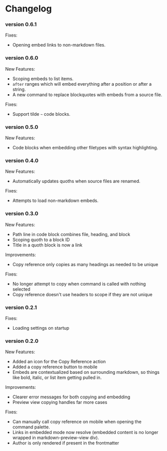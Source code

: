 # Changelog

### version 0.6.1

Fixes:

- Opening embed links to non-markdown files.

### version 0.6.0

New Features:

- Scoping embeds to list items.
- `after` ranges which will embed everything after a
  position or after a string.
- A new command to replace blockquotes with embeds
  from a source file.

Fixes:

- Support tilde `~` code blocks.

### version 0.5.0

New Features:

- Code blocks when embedding other filetypes with syntax highlighting.

### version 0.4.0

New Features:

- Automatically updates quoths when source files are renamed.

Fixes:

- Attempts to load non-markdown embeds.

### version 0.3.0

New Features:

- Path line in code block combines file, heading, and block
- Scoping quoth to a block ID
- Title in a quoth block is now a link

Improvements:

- Copy reference only copies as many headings as needed to be unique

Fixes:

- No longer attempt to copy when command is called with nothing selected
- Copy reference doesn't use headers to scope if they are not unique

### version 0.2.1

Fixes:

- Loading settings on startup

### version 0.2.0

New Features:

- Added an icon for the Copy Reference action
- Added a copy reference button to mobile
- Embeds are contextualized based on surrounding markdown,
  so things like bold, italic, or list item getting pulled in.

Improvements:

- Clearer error messages for both copying and embedding
- Preview view copying handles far more cases

Fixes:

- Can manually call copy reference on mobile when opening the command palette.
- Links in embedded mode now resolve
  (embedded content is no longer wrapped in markdown-preview-view div).
- Author is only rendered if present in the frontmatter
